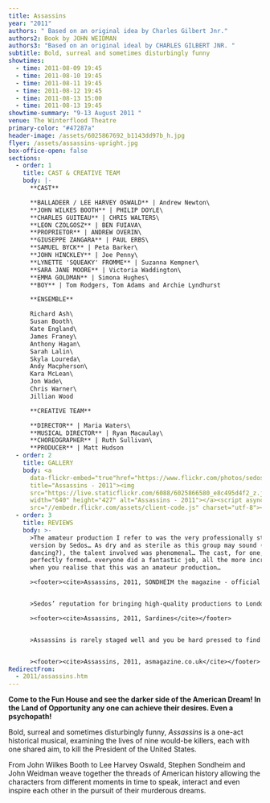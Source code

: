```yaml
---
title: Assassins
year: "2011"
authors: " Based on an original idea by Charles Gilbert Jnr."
authors2: Book by JOHN WEIDMAN
authors3: "Based on an original ideal by CHARLES GILBERT JNR. "
subtitle: Bold, surreal and sometimes disturbingly funny
showtimes:
  - time: 2011-08-09 19:45
  - time: 2011-08-10 19:45
  - time: 2011-08-11 19:45
  - time: 2011-08-12 19:45
  - time: 2011-08-13 15:00
  - time: 2011-08-13 19:45
showtime-summary: "9-13 August 2011 "
venue: The Winterflood Theatre
primary-color: "#47287a"
header-image: /assets/6025867692_b1143dd97b_h.jpg
flyer: /assets/assassins-upright.jpg
box-office-open: false
sections:
  - order: 1
    title: CAST & CREATIVE TEAM
    body: |-
      **CAST**

      **BALLADEER / LEE HARVEY OSWALD** | Andrew Newton\
      **JOHN WILKES BOOTH** | PHILIP DOYLE\
      **CHARLES GUITEAU** | CHRIS WALTERS\
      **LEON CZOLGOSZ** | BEN FUIAVA\
      **PROPRIETOR** | ANDREW OVERIN\
      **GIUSEPPE ZANGARA** | PAUL ERBS\
      **SAMUEL BYCK** | Peta Barker\
      **JOHN HINCKLEY** | Joe Penny\
      **LYNETTE 'SQUEAKY' FROMME** | Suzanna Kempner\
      **SARA JANE MOORE** | Victoria Waddington\
      **EMMA GOLDMAN** | Simona Hughes\
      **BOY** | Tom Rodgers, Tom Adams and Archie Lyndhurst

      **ENSEMBLE**

      Richard Ash\
      Susan Booth\
      Kate England\
      James Franey\
      Anthony Hagan\
      Sarah Lalin\
      Skyla Loureda\
      Andy Macpherson\
      Kara McLean\
      Jon Wade\
      Chris Warner\
      Jillian Wood

      **CREATIVE TEAM**

      **DIRECTOR** | Maria Waters\
      **MUSICAL DIRECTOR** | Ryan Macaulay\
      **CHOREOGRAPHER** | Ruth Sullivan\
      **PRODUCER** | Matt Hudson
  - order: 2
    title: GALLERY
    body: <a
      data-flickr-embed="true"href="https://www.flickr.com/photos/sedos/albums/72157626900185191"
      title="Assassins - 2011"><img
      src="https://live.staticflickr.com/6088/6025866580_e8c495d4f2_z.jpg"
      width="640" height="427" alt="Assassins - 2011"></a><script async
      src="//embedr.flickr.com/assets/client-code.js" charset="utf-8"></script>
  - order: 3
    title: REVIEWS
    body: >-
      >The amateur production I refer to was the very professionally staged
      version by Sedos… As dry and as sterile as this group may sound (bankers,
      dancing?), the talent involved was phenomenal… The cast, for one, was
      perfectly formed… everyone did a fantastic job, all the more incredible
      when you realise that this was an amateur production…

      ><footer><cite>Assassins, 2011, SONDHEIM the magazine - official publication of the Sondheim Society</cite></footer>


      >Sedos’ reputation for bringing high-quality productions to London’s off-West End theatres goes before them and if their production of Assassins is anything to go by, it is a reputation they truly deserve… the accents, excellent vocals and good characterisation were held throughout by each of the lead performers and the ensemble players too…

      ><footer><cite>Assassins, 2011, Sardines</cite></footer>


      >Assassins is rarely staged well and you be hard pressed to find a better amateur production. Kudos to Sedos!!


      ><footer><cite>Assassins, 2011, asmagazine.co.uk</cite></footer>
RedirectFrom:
  - 2011/assassins.htm
---
```

**Come to the Fun House and see the darker side of the American Dream! In the Land of Opportunity any one can achieve their desires. Even a psychopath!**

Bold, surreal and sometimes disturbingly funny, *Assassins* is a one-act historical musical, examining the lives of nine would-be killers, each with one shared aim, to kill the President of the United States. 

From John Wilkes Booth to Lee Harvey Oswald, Stephen Sondheim and John Weidman weave together the threads of American history allowing the characters from different moments in time to speak, interact and even inspire each other in the pursuit of their murderous dreams.